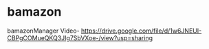# bamazon

bamazonManager Video- https://drive.google.com/file/d/1w6JNEUI-CBPgCOMueQKQ3JIg7SbVXoe-/view?usp=sharing

